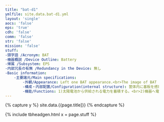 ```yaml
---
title: "bat-d1"
ymlfile: site.data.bat-d1.yml
layout: 'single'
aocs: 'false'
eps: 'true'
cdh: 'false'
comm: 'false'
str: 'false'
mission: 'false'
stuff:
-頭字語 /Acronym: BAT
-機器概説 /Device Outline: Battery
-帰属 /Subsystem: EPS
-内部冗長の有無 /Redundancy in the Device: 無し
-Basic information:
    -主要諸元/Main specifications:
        -外観/Appearance: Left one BAT appearance.<br>The image of BAT after being installed on inner structure. Just for reference.<br><img src = "/assets/bat1.jpg"><img src = "/assets/bat2.jpg">
        -構成・内部配置/Configuration(internal structure): 筐体内に基板を搭載
        -機能/Functions: 1)太陽電池から供給される電力を蓄積する。<br>2)機器へ電力を供給する。
---
```


{% capture y %}
site.data.{{page.title]}}
{% endcapture %}

{% include tbheadgen.html x = page.stuff %} 

